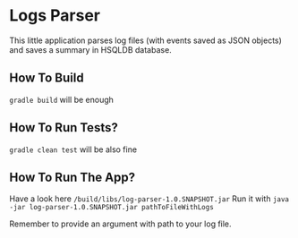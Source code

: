 # Logs Parser
This little application parses log files (with events saved as JSON objects) and saves a summary in HSQLDB database.

## How To Build
`gradle build` will be enough

## How To Run Tests?
`gradle clean test` will be also fine

## How To Run The App?
Have a look here `/build/libs/log-parser-1.0.SNAPSHOT.jar`
Run it with `java -jar log-parser-1.0.SNAPSHOT.jar pathToFileWithLogs`

Remember to provide an argument with path to your log file.

